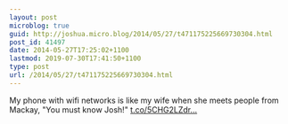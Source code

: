 ```yaml
---
layout: post
microblog: true
guid: http://joshua.micro.blog/2014/05/27/t471175225669730304.html
post_id: 41497
date: 2014-05-27T17:25:02+1100
lastmod: 2019-07-30T17:41:50+1100
type: post
url: /2014/05/27/t471175225669730304.html
---
```

My phone with wifi networks is like my wife when she meets people from Mackay, "You must know Josh!" [t.co/5CHG2LZdr...](http://t.co/5CHG2LZdrl)
